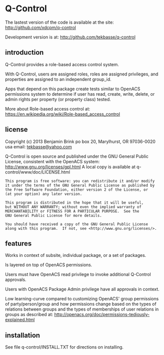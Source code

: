 Q-Control
=======

The lastest version of the code is available at the site:
 http://github.com/xdcpm/q-control

Development version is at:
 http://github.com/tekbasse/q-control

introduction
------------

Q-Control provides a role-based access control system.

With Q-Control, users are assigned roles, roles are 
assigned privileges, and properties are assigned to an 
independent group_id. 

Apps that depend on this package create tests similar 
to OpenACS permissions system to determine if user has 
read, create, write, delete, or admin rights per property 
(or property class) tested.

More about Role-based access control at: 
 https://en.wikipedia.org/wiki/Role-based_access_control

license
-------
Copyright (c) 2013 Benjamin Brink
po box 20, Marylhurst, OR 97036-0020 usa
email: tekbasse@yahoo.com

Q-Control is open source and published under the GNU General Public License, 
consistent with the OpenACS system: http://www.gnu.org/licenses/gpl.html
A local copy is available at q-control/www/doc/LICENSE.html

    This program is free software: you can redistribute it and/or modify
    it under the terms of the GNU General Public License as published by
    the Free Software Foundation, either version 2 of the License, or
    (at your option) any later version.

    This program is distributed in the hope that it will be useful,
    but WITHOUT ANY WARRANTY; without even the implied warranty of
    MERCHANTABILITY or FITNESS FOR A PARTICULAR PURPOSE.  See the
    GNU General Public License for more details.

    You should have received a copy of the GNU General Public License
    along with this program.  If not, see <http://www.gnu.org/licenses/>.

features
--------

Works in context of subsite, individual package, or a set of packages.

Is layered on top of OpenACS permissions.

Users must have OpenACS read privilege to invoke additional Q-Control approvals.

Users with OpenACS Package Admin privilege have all approvals in context.

Low learning-curve compared to customizing OpenACS' group permissions 
of party/person/group and how permissions change based on 
the types of relations between groups and the types of memberships of user 
relations in groups as described at: 
 http://openacs.org/doc/permissions-tediously-explained.html

installation
------------
See file q-control/INSTALL.TXT for directions on installing.
